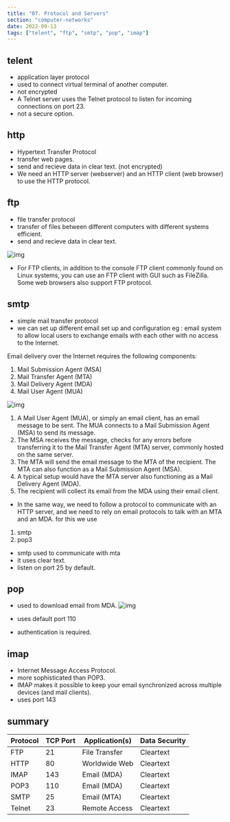 ```yaml
---
title: "07. Protocol and Servers"
section: "computer-networks"
date: 2022-09-13
tags: ["telent", "ftp", "smtp", "pop", "imap"]
---
```


## telent
- application layer protocol
- used to connect virtual terminal of another computer.
- not encrypted
- A Telnet server uses the Telnet protocol to listen for incoming connections on port 23.
- not a secure option.
## http
- Hypertext Transfer Protocol
- transfer web pages.
- send and recieve data in clear text. (not encrypted)
- We need an HTTP server (webserver) and an HTTP client (web browser) to use the HTTP protocol. 

## ftp
- file transfer protocol
- transfer of files between different computers with different systems efficient.
- send and recieve data in clear text.

![img](https://tryhackme-images.s3.amazonaws.com/user-uploads/5f04259cf9bf5b57aed2c476/room-content/da71a52fddfbb268dc6c5857daf07f18.png)

- For FTP clients, in addition to the console FTP client commonly found on Linux systems, you can use an FTP client with GUI such as FileZilla. Some web browsers also support FTP protocol.

## smtp
- simple mail transfer protocol
- we can set up different email set up and configuration eg : email system to allow local users to exchange emails with each other with no access to the Internet. 

Email delivery over the Internet requires the following components:
1. Mail Submission Agent (MSA)
2. Mail Transfer Agent (MTA)
3. Mail Delivery Agent (MDA)
4. Mail User Agent (MUA)

![img](https://tryhackme-images.s3.amazonaws.com/user-uploads/5f04259cf9bf5b57aed2c476/room-content/822a449fd569c16c875a13ca2487b714.png)


1. A Mail User Agent (MUA), or simply an email client, has an email message to be sent. The MUA connects to a Mail Submission Agent (MSA) to send its message.
2. The MSA receives the message, checks for any errors before transferring it to the Mail Transfer Agent (MTA) server, commonly hosted on the same server.
3. The MTA will send the email message to the MTA of the recipient. The MTA can also function as a Mail Submission Agent (MSA).
4. A typical setup would have the MTA server also functioning as a Mail Delivery Agent (MDA).
5. The recipient will collect its email from the MDA using their email client.

- In the same way, we need to follow a protocol to communicate with an HTTP server, and we need to rely on email protocols to talk with an MTA and an MDA. for this we use

1. smtp
2. pop3

- smtp used to communicate with mta
- it uses clear text.
- listen on port 25 by default.

## pop
- used to download email from MDA.
![img](https://tryhackme-images.s3.amazonaws.com/user-uploads/5f04259cf9bf5b57aed2c476/room-content/ed910ad418376edc846846fc2a0dd3f6.png)

- uses default port 110
- authentication is required.
## imap
- Internet Message Access Protocol.
- more sophisticated than POP3.
- IMAP makes it possible to keep your email synchronized across multiple devices (and mail clients). 
- uses port 143
## summary

|Protocol |	TCP Port |	Application(s)| 	Data Security|
|----------|---------|----------------|-------------------|
|FTP |	21 	|File Transfer |	Cleartext|
|HTTP |	80 |	Worldwide Web |	Cleartext|
|IMAP |	143 |	Email (MDA) |	Cleartext|
|POP3 |110 |	Email (MDA) |	Cleartext|
|SMTP |	25 |	Email (MTA) |	Cleartext|
|Telnet |	23 |	Remote Access |	Cleartext|
